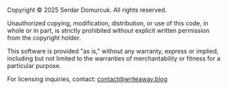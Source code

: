 Copyright © 2025 Serdar Domurcuk. All rights reserved.

Unauthorized copying, modification, distribution, or use of this code, in whole or in part, is strictly prohibited without explicit written permission from the copyright holder.

This software is provided "as is," without any warranty, express or implied, including but not limited to the warranties of merchantability or fitness for a particular purpose.

For licensing inquiries, contact: contact@writeaway.blog
